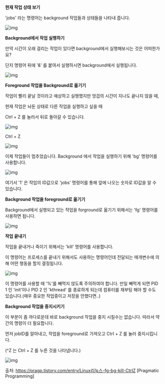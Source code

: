 **현재 작업 상태 보기**

'jobs' 라는 명령어는 background 작업들과 상태들을 나타내 줍니다.



![img](https://t1.daumcdn.net/cfile/tistory/2612BA4953FA01510E)





**Background에서 작업 실행하기**

만약 시간이 오래 걸리는 작업이 있다면 background에서 실행해보시는 것은 어떠한가요? 

단지 명령어 뒤에 '&' 를 붙여서 실행하시면 background에서 실행됩니다.

![img](https://t1.daumcdn.net/cfile/tistory/261E653653FA019B1F)





**Foreground 작업을 Background로 옮기기**

작업이 빨리 끝날 것이라고 예상하고 실행했지만 엉겁의 시간이 지나도 끝나지 않을 때, 

현재 작업은 놔둔 상태로 다른 작업을 실행하고 싶을 때

Ctrl + Z 를 눌러서 뒤로 돌아갈 수 있습니다.

![img](https://t1.daumcdn.net/cfile/tistory/2767F04553FA049810)

Ctrl + Z

![img](https://t1.daumcdn.net/cfile/tistory/232A4A4053FA04CD19)



이제 작업들이 멈추었습니다. Background 에서 작업을 실행하기 위해 'bg' 명령어를 사용합니다.

![img](https://t1.daumcdn.net/cfile/tistory/23598F4553FA05B932)

여기서 '1' 은 작업의 ID값으로 'jobs' 명령어를 통해 앞에 나오는 숫자로 ID값을 알 수 있습니다.





**Background 작업을 foreground로 옮기기**

Background에서 실행되고 있는 작업을 forground로 옮기기 위해서는 'fg' 명령어를 사용하면 됩니다.

![img](https://t1.daumcdn.net/cfile/tistory/225DDD4453FA082222)





**작업 끝내기**

작업을 끝내거나 죽이기 위해서는 'kill' 명령어를 사용합니다. 

이 명령어는 프로세스를 끝내기 위해서도 사용하는 명령어인데 전달되는 매개변수에 의해 어떤 행동을 할지 결정됩니다.

![img](https://t1.daumcdn.net/cfile/tistory/24487A4153FA08F20B)

이 명령어를 사용할 때 '%'를 빼먹지 않도록 주의하여야 합니다. 만일 빼먹게 되면 PID 1 인 'init'이나 PID 2 인 'kthread' 를 종료하게 되는데 컴퓨터를 재부팅 해야 할 수도 있습니다.(매우 중요한 작업중이고 저장을 안했다면..)





**Background 작업을 중지시키기**

이 부분이 좀 까다로운데 바로 background 작업을 중지 시킬수는 없습니다. 따라서 약간의 명령이 더 필요합니다.

먼저 jobID를 알아내고, 작업을 foreground로 가져오고 Ctrl + Z 를 눌러 중지시킵니다.

(^Z 는 Ctrl + Z 를 누른 것을 나타냅니다.)

![img](https://t1.daumcdn.net/cfile/tistory/27647A3753FA0BA20D)



출처: https://pragp.tistory.com/entry/Linux리눅스-fg-bg-kill-CtrlZ [Pragmatic Programming]